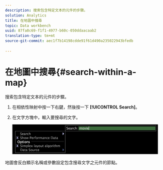```yaml
---
description: 搜索包含特定文本的元件的步驟。
solution: Analytics
title: 在地圖中搜尋
topic: Data workbench
uuid: 87fa8c69-f1f1-4977-b60c-050ddaacaab2
translation-type: tm+mt
source-git-commit: aec1f7b14198cdde91f61d490a235022943bfedb

---
```



# 在地圖中搜尋{#search-within-a-map}

搜索包含特定文本的元件的步驟。

1. 在相依性映射中按一下右鍵，然後按一下 **[!UICONTROL Search]**。
1. 在文字方塊中，輸入要搜尋的文字。

   ![步驟資訊](assets/vis_DependencyMap_Search.png)

地圖會反白顯示名稱或參數設定包含搜尋文字之元件的節點。

